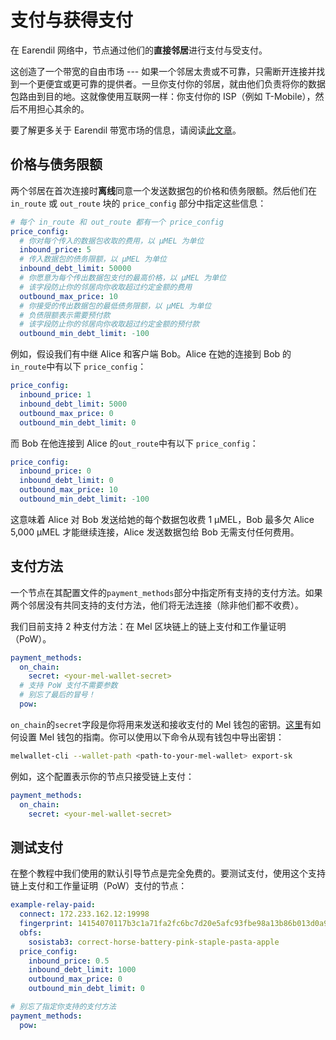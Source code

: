 # 支付与获得支付

在 Earendil 网络中，节点通过他们的**直接邻居**进行支付与受支付。

这创造了一个带宽的自由市场 --- 如果一个邻居太贵或不可靠，只需断开连接并找到一个更便宜或更可靠的提供者。一旦你支付你的邻居，就由他们负责将你的数据包路由到目的地。这就像使用互联网一样：你支付你的 ISP（例如 T-Mobile），然后不用担心其余的。

要了解更多关于 Earendil 带宽市场的信息，请阅读[此文章](https://nullchinchilla.me/2023/07/earendil-incentives/)。

## 价格与债务限额

两个邻居在首次连接时**离线**同意一个发送数据包的价格和债务限额。然后他们在 `in_route` 或 `out_route` 块的 `price_config` 部分中指定这些信息：

```yaml
# 每个 in_route 和 out_route 都有一个 price_config
price_config:
  # 你对每个传入的数据包收取的费用，以 µMEL 为单位
  inbound_price: 5
  # 传入数据包的债务限额，以 µMEL 为单位
  inbound_debt_limit: 50000
  # 你愿意为每个传出数据包支付的最高价格，以 µMEL 为单位
  # 该字段防止你的邻居向你收取超过约定金额的费用
  outbound_max_price: 10
  # 你接受的传出数据包的最低债务限额，以 µMEL 为单位
  # 负债限额表示需要预付款
  # 该字段防止你的邻居向你收取超过约定金额的预付款
  outbound_min_debt_limit: -100
```

例如，假设我们有中继 Alice 和客户端 Bob。Alice 在她的连接到 Bob 的`in_route`中有以下 `price_config`：

```yaml
price_config:
  inbound_price: 1
  inbound_debt_limit: 5000
  outbound_max_price: 0
  outbound_min_debt_limit: 0
```

而 Bob 在他连接到 Alice 的`out_route`中有以下 `price_config`：

```yaml
price_config:
  inbound_price: 0
  inbound_debt_limit: 0
  outbound_max_price: 10
  outbound_min_debt_limit: -100
```

这意味着 Alice 对 Bob 发送给她的每个数据包收费 1 µMEL，Bob 最多欠 Alice 5,000 µMEL 才能继续连接，Alice 发送数据包给 Bob 无需支付任何费用。

## 支付方法

一个节点在其配置文件的`payment_methods`部分中指定所有支持的支付方法。如果两个邻居没有共同支持的支付方法，他们将无法连接（除非他们都不收费）。

我们目前支持 2 种支付方法：在 Mel 区块链上的链上支付和工作量证明（PoW）。

```yaml
payment_methods:
  on_chain:
    secret: <your-mel-wallet-secret>
  # 支持 PoW 支付不需要参数
  # 别忘了最后的冒号！
  pow:
```

`on_chain`的`secret`字段是你将用来发送和接收支付的 Mel 钱包的密钥。[这里](https://docs.melproject.org/developer-guides/using-wallets)有如何设置 Mel 钱包的指南。你可以使用以下命令从现有钱包中导出密钥：

```bash
melwallet-cli --wallet-path <path-to-your-mel-wallet> export-sk
```

例如，这个配置表示你的节点只接受链上支付：

```yaml
payment_methods:
  on_chain:
    secret: <your-mel-wallet-secret>
```

## 测试支付

在整个教程中我们使用的默认引导节点是完全免费的。要测试支付，使用这个支持链上支付和工作量证明（PoW）支付的节点：

```yaml
example-relay-paid:
  connect: 172.233.162.12:19998
  fingerprint: 14154070117b3c1a71fa2fc6bc7d20e5afc93fbe98a13b86b013d0a91215f74f
  obfs:
    sosistab3: correct-horse-battery-pink-staple-pasta-apple
  price_config:
    inbound_price: 0.5
    inbound_debt_limit: 1000
    outbound_max_price: 0
    outbound_min_debt_limit: 0

# 别忘了指定你支持的支付方法
payment_methods:
  pow:
```
